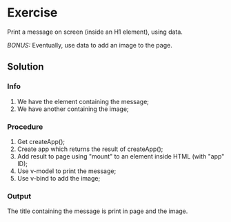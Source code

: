 # Exercise

Print a message on screen (inside an H1 element), using data.

*BONUS:* Eventually, use data to add an image to the page.

## Solution

### Info

1. We have the element containing the message;
2. We have another containing the image;

### Procedure

1. Get createApp();
2. Create app which returns the result of createApp();
3. Add result to page using "mount" to an element inside HTML (with "app" ID);
4. Use v-model to print the message;
5. Use v-bind to add the image;

### Output

The title containing the message is print in page and the image.